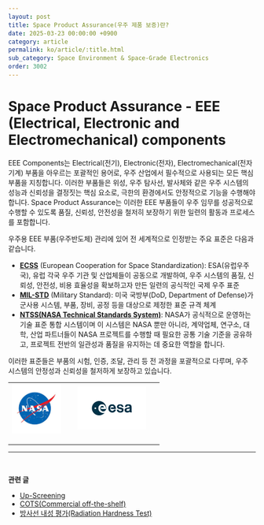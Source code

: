```yaml
---
layout: post
title: Space Product Assurance(우주 제품 보증)란?
date: 2025-03-23 00:00:00 +0900
category: article
permalink: ko/article/:title.html
sub_category: Space Environment & Space-Grade Electronics
order: 3002
---
```

# Space Product Assurance - EEE (Electrical, Electronic and Electromechanical) components
EEE Components는 Electrical(전기), Electronic(전자), Electromechanical(전자기계) 부품을 아우르는 포괄적인 용어로, 우주 산업에서 필수적으로 사용되는 모든 핵심 부품을 지칭합니다.
이러한 부품들은 위성, 우주 탐사선, 발사체와 같은 우주 시스템의 성능과 신뢰성을 결정짓는 핵심 요소로, 극한의 환경에서도 안정적으로 기능을 수행해야 합니다.
Space Product Assurance는 이러한 EEE 부품들이 우주 임무를 성공적으로 수행할 수 있도록 품질, 신뢰성, 안전성을 철저히 보장하기 위한 일련의 활동과 프로세스를 포함합니다.

우주용 EEE 부품(우주반도체) 관리에 있어 전 세계적으로 인정받는 주요 표준은 다음과 같습니다.

- <a href="https://ecss.nl/" target="_blank">**ECSS**</a> (European Cooperation for Space Standardization): ESA(유럽우주국), 유럽 각국 우주 기관 및 산업체들이 공동으로 개발하여,
우주 시스템의 품질, 신뢰성, 안전성, 비용 효율성을 확보하고자 만든 일련의 공식적인 국제 우주 표준
- <a href="https://www.dsp.dla.mil/Specs-Standards/" target="_blank">**MIL-STD**</a> (Military Standard): 미국 국방부(DoD, Department of Defense)가 군사용 시스템, 부품, 장비, 공정 등을 대상으로 제정한 표준 규격 체계
- <a href="https://standards.nasa.gov/NASA-Technical-Standards" target="_blank">**NTSS(NASA Technical Standards System)**</a>: NASA가 공식적으로 운영하는 기술 표준 통합 시스템이며 이 시스템은 NASA 뿐만 아니라, 계약업체, 연구소, 대학, 산업 파트너들이 NASA 프로젝트를 수행할 때 필요한 공통 기술 기준을 공유하고, 프로젝트 전반의 일관성과 품질을 유지하는 데 중요한 역할을 합니다.

이러한 표준들은 부품의 시험, 인증, 조달, 관리 등 전 과정을 포괄적으로 다루며, 우주 시스템의 안정성과 신뢰성을 철저하게 보장하고 있습니다.


<!-- 2x2 이미지 테이블 -->
<!-- 2x2 이미지 테이블 -->
<table align="center" style="border: none; border-collapse: collapse;">
  <tr>
    <td align="center" style="border: none;">
      <img src="/assets/Articles/NASA.png" style="float: left; margin: 0 20px 20px 0; width: 100px; max-width: 100%;">
    </td>
    <td align="center" style="border: none;">
      <img src="/assets/Articles/ESA.png" style="float: left; margin: 0 20px 20px 0; width: 140px; max-width: 100%;">
    </td>
  </tr>
</table>

-------------------------------------
<br/> <!-- 한줄 띄기 -->

**관련 글**
- [Up-Screening](/ko/article/12.upScreening.html)
- [COTS(Commercial off-the-shelf)](/ko/article/5.COTS.html)
- [방사선 내성 평가(Radiation Hardness Test)](/ko/article/3.방사선-내성-평가.html)